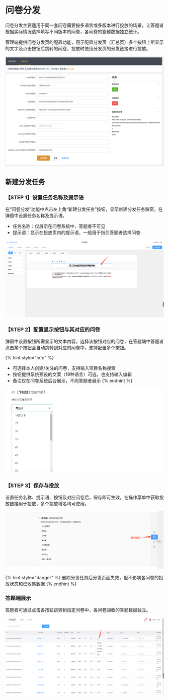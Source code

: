 # 问卷分发

问卷分发主要适用于同一套问卷需要按多语言或多版本进行投放的场景，让答题者根据实际情况选择填写不同版本的问卷，各问卷的答题数据独立统计。

管理端提供问卷分发页的配置功能，用于配置分发页（汇总页）多个按钮上所显示的文字及点击按钮后跳转的问卷，投放时使用分发页的分发链接进行投放。

![&#x95EE;&#x5377;&#x5206;&#x53D1;-&#x7B54;&#x9898;&#x7AEF;](../.gitbook/assets/image%20%28381%29.png)

## 新建分发任务

### 【STEP 1】设置任务名称及提示语

在“问卷分发”功能中点击左上角“新建分发任务”按钮，显示新建分发任务弹窗，在弹窗中设置任务名称及提示语。

* 任务名称：仅展示在问卷系统中，答题者不可见
* 提示语：显示在投放页内的提示语，一般用于指引答题者选择问卷

![&#x8BBE;&#x7F6E;&#x4EFB;&#x52A1;&#x540D;&#x79F0;&#x53CA;&#x63D0;&#x793A;&#x8BED;](../.gitbook/assets/image%20%28116%29.png)

### 【STEP 2】配置显示按钮与其对应的问卷

弹窗中设置按钮所需显示的文本内容，选择该按钮对应的问卷，在答题端中答题者点击某个按钮会自动跳转到对应的问卷中，支持配置多个按钮。

{% hint style="info" %}
* 可选择本人创建/关注的问卷，支持输入项目名称搜索
* 按钮提供系统预设的文案（19种语言）可选，也支持输入编辑
* 备注仅在问卷系统后台展示，不向答题者展示
{% endhint %}

![&#x914D;&#x7F6E;&#x5206;&#x53D1;&#x6309;&#x94AE;](../.gitbook/assets/image%20%28206%29.png)

### 【STEP 3】保存与投放

设置任务名称、提示语、按钮及对应问卷后，保存即可生效。在操作菜单中获取投放链接用于投放，多个投放域名均可使用。

![](../.gitbook/assets/image%20%28396%29.png)

{% hint style="danger" %}
删除分发任务后分发页面失效，但不影响各问卷的投放状态和已收集数据
{% endhint %}

### 答题端展示

答题者可通过点击各按钮跳转到指定问卷中，各问卷回收的答题数据独立。

![](../.gitbook/assets/image%20%28232%29.png)







